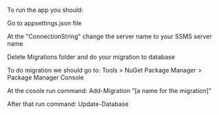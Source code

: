 
To run the app you should:

Go to appsettings.json file

At the "ConnectionString" change the server name to your SSMS server name

Delete Migrations folder and do your migration to database

To do migration we should go to: Tools > NuGet Package Manager > Package Manager Console

At the cosole run command: Add-Migration "[a name for the migration]"

After that run command: Update-Database
